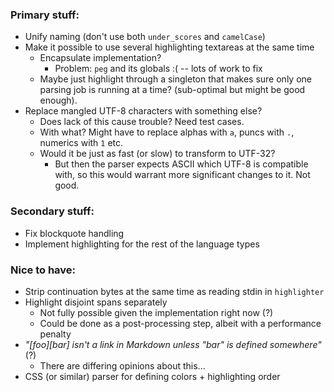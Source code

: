 
### Primary stuff:

- Unify naming (don't use both `under_scores` and `camelCase`)
- Make it possible to use several highlighting textareas at the same time
    - Encapsulate implementation?
        - Problem: `peg` and its globals :( -- lots of work to fix
    - Maybe just highlight through a singleton that makes sure only one
      parsing job is running at a time? (sub-optimal but might be good enough).
- Replace mangled UTF-8 characters with something else?
    - Does lack of this cause trouble? Need test cases.
    - With what? Might have to replace alphas with `a`, puncs with `.`, numerics 
      with `1` etc.
    - Would it be just as fast (or slow) to transform to UTF-32?
        - But then the parser expects ASCII which UTF-8 is compatible with, so
          this would warrant more significant changes to it. Not good.


### Secondary stuff:

- Fix blockquote handling
- Implement highlighting for the rest of the language types


### Nice to have:

- Strip continuation bytes at the same time as reading stdin in `highlighter`
- Highlight disjoint spans separately
    - Not fully possible given the implementation right now (?)
    - Could be done as a post-processing step, albeit with a performance penalty
- _"[foo][bar] isn't a link in Markdown unless "bar" is defined somewhere"_ (?)
    - There are differing opinions about this...
- CSS (or similar) parser for defining colors + highlighting order

